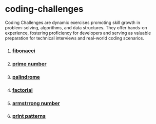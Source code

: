 # coding-challenges
Coding Challenges are dynamic exercises promoting skill growth in problem-solving, algorithms, and data structures. They offer hands-on experience, fostering proficiency for developers and serving as valuable preparation for technical interviews and real-world coding scenarios.

1. ### [fibonacci](https://github.com/VigneshbabuOfficial/java_coding_challenges/blob/master/coding_challenges/src/others/Fibonacci.java)
2. ### [prime number](https://github.com/VigneshbabuOfficial/java_coding_challenges/blob/master/coding_challenges/src/others/PrimeNumber.java)
3. ### [palindrome](https://github.com/VigneshbabuOfficial/java_coding_challenges/blob/master/coding_challenges/src/others/Palindrome.java)
4. ### [factorial](https://github.com/VigneshbabuOfficial/java_coding_challenges/blob/master/coding_challenges/src/others/Factorial.java)
5. ### [armstrrong number](https://github.com/VigneshbabuOfficial/java_coding_challenges/blob/master/coding_challenges/src/others/Armstrong.java)
6. ### [print patterns](https://github.com/VigneshbabuOfficial/java_coding_challenges/blob/master/coding_challenges/src/others/PrintPatterns.java)


